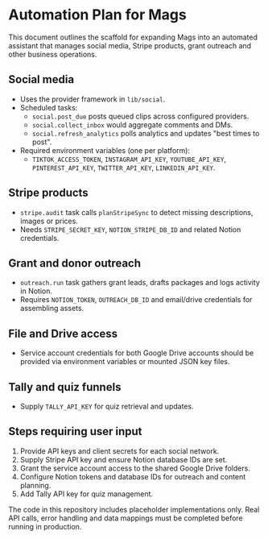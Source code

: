 # Automation Plan for Mags

This document outlines the scaffold for expanding Mags into an automated
assistant that manages social media, Stripe products, grant outreach and
other business operations.

## Social media
- Uses the provider framework in `lib/social`.
- Scheduled tasks:
  - `social.post_due` posts queued clips across configured providers.
  - `social.collect_inbox` would aggregate comments and DMs.
  - `social.refresh_analytics` polls analytics and updates "best times to post".
- Required environment variables (one per platform):
  - `TIKTOK_ACCESS_TOKEN`, `INSTAGRAM_API_KEY`, `YOUTUBE_API_KEY`,
    `PINTEREST_API_KEY`, `TWITTER_API_KEY`, `LINKEDIN_API_KEY`.

## Stripe products
- `stripe.audit` task calls `planStripeSync` to detect missing descriptions,
  images or prices.
- Needs `STRIPE_SECRET_KEY`, `NOTION_STRIPE_DB_ID` and related Notion
  credentials.

## Grant and donor outreach
- `outreach.run` task gathers grant leads, drafts packages and logs
  activity in Notion.
- Requires `NOTION_TOKEN`, `OUTREACH_DB_ID` and email/drive credentials for
  assembling assets.

## File and Drive access
- Service account credentials for both Google Drive accounts should be
  provided via environment variables or mounted JSON key files.

## Tally and quiz funnels
- Supply `TALLY_API_KEY` for quiz retrieval and updates.

## Steps requiring user input
1. Provide API keys and client secrets for each social network.
2. Supply Stripe API key and ensure Notion database IDs are set.
3. Grant the service account access to the shared Google Drive folders.
4. Configure Notion tokens and database IDs for outreach and content
   planning.
5. Add Tally API key for quiz management.

The code in this repository includes placeholder implementations only.
Real API calls, error handling and data mappings must be completed before
running in production.
